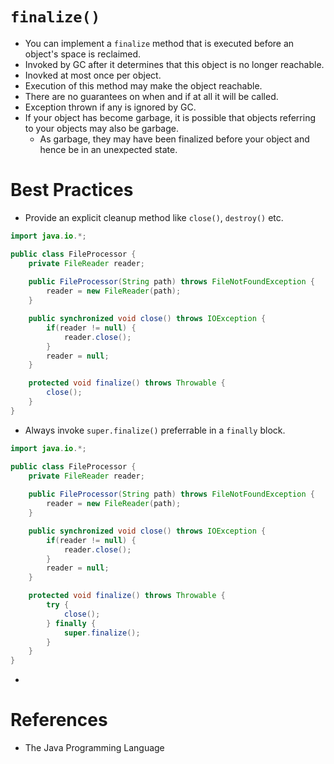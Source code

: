 # `finalize()`
* You can implement a `finalize` method that is executed before an object's space is reclaimed.
* Invoked by GC after it determines that this object is no longer reachable.
* Inovked at most once per object.
* Execution of this method may make the object reachable.
* There are no guarantees on when and if at all it will be called.
* Exception thrown if any is ignored by GC.
* If your object has become garbage, it is possible that objects referring to your objects may also be garbage. 
	* As garbage, they may have been finalized before your object and hence be in an unexpected state.
# Best Practices
* Provide an explicit cleanup method like `close()`, `destroy()` etc.
```java
import java.io.*;

public class FileProcessor {
	private FileReader reader;
	
	public FileProcessor(String path) throws FileNotFoundException {
		reader = new FileReader(path);
	}

	public synchronized void close() throws IOException {
		if(reader != null) {
			reader.close();
		}
		reader = null;
	}

	protected void finalize() throws Throwable {
		close();
	}
}
```
* Always invoke `super.finalize()` preferrable in a `finally` block.
```java
import java.io.*;

public class FileProcessor {
	private FileReader reader;
	
	public FileProcessor(String path) throws FileNotFoundException {
		reader = new FileReader(path);
	}

	public synchronized void close() throws IOException {
		if(reader != null) {
			reader.close();
		}
		reader = null;
	}

	protected void finalize() throws Throwable {
		try {
			close();
		} finally {
			super.finalize();
		}
	}
}
```
*  
# References
* The Java Programming Language
